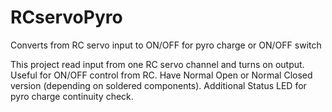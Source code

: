 # RCservoPyro
Converts from RC servo input to ON/OFF for pyro charge or ON/OFF switch

This project read input from one RC servo channel and turns on output. Useful for ON/OFF control from RC. Have Normal Open or Normal Closed version (depending on soldered components). Additional Status LED for pyro charge continuity check.
